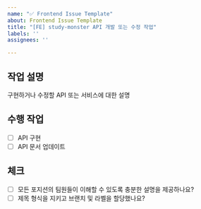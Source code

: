 ```yaml
---
name: "✅ Frontend Issue Template"
about: Frontend Issue Template
title: "[FE] study-monster API 개발 또는 수정 작업"
labels: ''
assignees: ''

---
```


## 작업 설명
구현하거나 수정할 API 또는 서비스에 대한 설명

## 수행 작업
- [ ] API 구현
- [ ] API 문서 업데이트

## 체크
- [ ] 모든 포지션의 팀원들이 이해할 수 있도록 충분한 설명을 제공하나요?
- [ ] 제목 형식을 지키고 브랜치 및 라벨을 할당했나요?
